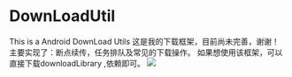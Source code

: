 # DownLoadUtil
This is a Android DownLoad Utils
这是我的下载框架，目前尚未完善，谢谢！
主要实现了：断点续传，任务排队及常见的下载操作。
如果想使用该框架，可以直接下载downloadLibrary ,依赖即可。
 ![](https://raw.github.com/Davidrou/DownLoadUtils/show.gif)
